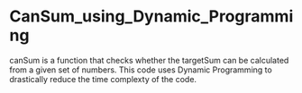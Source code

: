 # CanSum_using_Dynamic_Programming
canSum is a function that checks whether the targetSum can be calculated from a given set of numbers. This code uses Dynamic Programming to drastically reduce the time
complexty of the code. 
